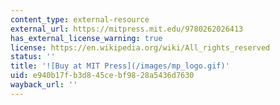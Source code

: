 ```yaml
---
content_type: external-resource
external_url: https://mitpress.mit.edu/9780262026413
has_external_license_warning: true
license: https://en.wikipedia.org/wiki/All_rights_reserved
status: ''
title: '![Buy at MIT Press](/images/mp_logo.gif)'
uid: e940b17f-b3d8-45ce-bf98-28a5436d7630
wayback_url: ''
---
```

